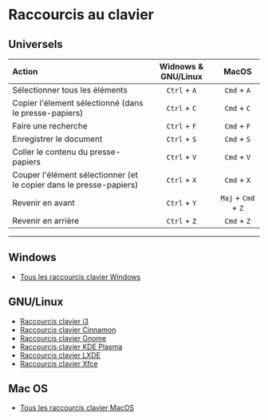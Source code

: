 # Raccourcis au clavier

## Universels

|Action|Widnows & GNU/Linux|MacOS|
|:--|:--:|:--:|
|Sélectionner tous les éléments|`Ctrl` + `A`|`Cmd` + `A`|
|Copier l'élement sélectionné (dans le presse-papiers)|`Ctrl` + `C`|`Cmd` + `C`|
|Faire une recherche|`Ctrl` + `F`|`Cmd` + `F`|
|Enregistrer le document|`Ctrl` + `S`|`Cmd` + `S`|
|Coller le contenu du presse-papiers|`Ctrl` + `V`|`Cmd` + `V`|
|Couper l'élément sélectionner (et le copier dans le presse-papiers)|`Ctrl` + `X`|`Cmd` + `X`|
|Revenir en avant|`Ctrl` + `Y`|`Maj` + `Cmd` + `Z`|
|Revenir en arrière|`Ctrl` + `Z`|`Cmd` + `Z`|

---

## Windows

+ [Tous les raccourcis clavier Windows](https://support.microsoft.com/fr-fr/help/12445/windows-keyboard-shortcuts)

## GNU/Linux

+ [Raccourcis clavier i3](https://defkey.com/fr/i3-window-manager-raccourcis-clavier)
+ [Raccourcis clavier Cinnamon](https://defkey.com/fr/linux-mint-cinnamon-raccourcis-clavier)
+ [Raccourcis clavier Gnome](https://help.gnome.org/users/gnome-help/stable/shell-keyboard-shortcuts.html.fr)
+ [Raccourcis clavier KDE Plasma](https://defkey.com/fr/kde-plasma-raccourcis-clavier)
+ [Raccourcis clavier LXDE](https://defkey.com/fr/linux-lxde-raccourcis-clavier)
+ [Raccourcis clavier Xfce](https://defkey.com/fr/xfce-raccourcis-clavier)

## Mac OS

+ [Tous les raccourcis clavier MacOS](https://support.apple.com/fr-fr/HT201236)
